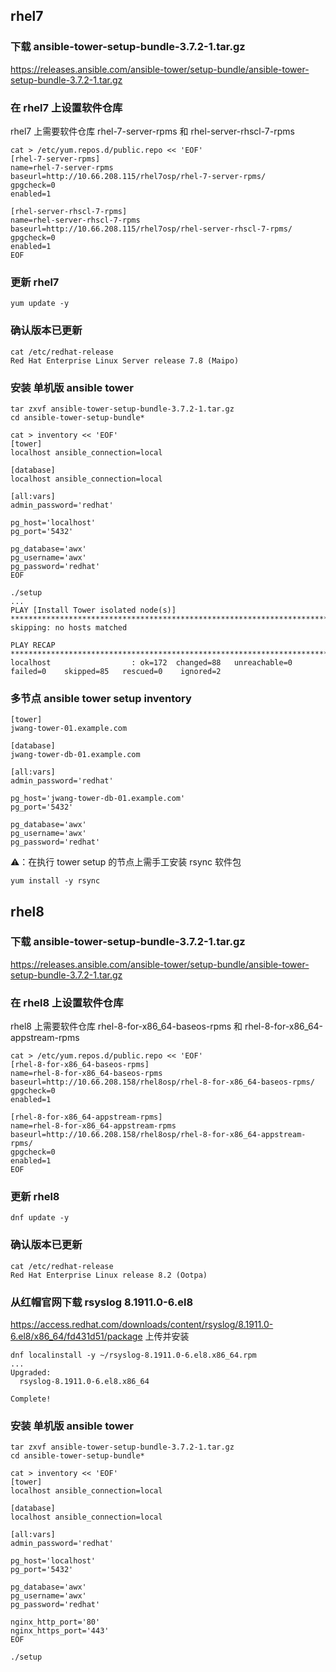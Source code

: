 ## rhel7
### 下载 ansible-tower-setup-bundle-3.7.2-1.tar.gz
https://releases.ansible.com/ansible-tower/setup-bundle/ansible-tower-setup-bundle-3.7.2-1.tar.gz

### 在 rhel7 上设置软件仓库
rhel7 上需要软件仓库 rhel-7-server-rpms 和 rhel-server-rhscl-7-rpms
```
cat > /etc/yum.repos.d/public.repo << 'EOF'
[rhel-7-server-rpms]
name=rhel-7-server-rpms
baseurl=http://10.66.208.115/rhel7osp/rhel-7-server-rpms/
gpgcheck=0
enabled=1

[rhel-server-rhscl-7-rpms]
name=rhel-server-rhscl-7-rpms
baseurl=http://10.66.208.115/rhel7osp/rhel-server-rhscl-7-rpms/
gpgcheck=0
enabled=1
EOF
```

### 更新 rhel7
```
yum update -y
```

### 确认版本已更新
```
cat /etc/redhat-release 
Red Hat Enterprise Linux Server release 7.8 (Maipo)
```
### 安装 单机版 ansible tower
```
tar zxvf ansible-tower-setup-bundle-3.7.2-1.tar.gz
cd ansible-tower-setup-bundle*

cat > inventory << 'EOF'
[tower]
localhost ansible_connection=local

[database]
localhost ansible_connection=local

[all:vars]
admin_password='redhat'

pg_host='localhost'
pg_port='5432'

pg_database='awx'
pg_username='awx'
pg_password='redhat'
EOF

./setup
...
PLAY [Install Tower isolated node(s)] ***************************************************************************************************
skipping: no hosts matched

PLAY RECAP ******************************************************************************************************************************
localhost                  : ok=172  changed=88   unreachable=0    failed=0    skipped=85   rescued=0    ignored=2   
```

### 多节点 ansible tower setup inventory
```
[tower]
jwang-tower-01.example.com

[database]
jwang-tower-db-01.example.com

[all:vars]
admin_password='redhat'

pg_host='jwang-tower-db-01.example.com'
pg_port='5432'

pg_database='awx'
pg_username='awx'
pg_password='redhat'
```

⚠️：在执行 tower setup 的节点上需手工安装 rsync 软件包
```
yum install -y rsync
```

## rhel8
### 下载 ansible-tower-setup-bundle-3.7.2-1.tar.gz
https://releases.ansible.com/ansible-tower/setup-bundle/ansible-tower-setup-bundle-3.7.2-1.tar.gz

### 在 rhel8 上设置软件仓库
rhel8 上需要软件仓库 rhel-8-for-x86_64-baseos-rpms 和 rhel-8-for-x86_64-appstream-rpms
```
cat > /etc/yum.repos.d/public.repo << 'EOF'
[rhel-8-for-x86_64-baseos-rpms]
name=rhel-8-for-x86_64-baseos-rpms
baseurl=http://10.66.208.158/rhel8osp/rhel-8-for-x86_64-baseos-rpms/
gpgcheck=0
enabled=1

[rhel-8-for-x86_64-appstream-rpms]
name=rhel-8-for-x86_64-appstream-rpms
baseurl=http://10.66.208.158/rhel8osp/rhel-8-for-x86_64-appstream-rpms/
gpgcheck=0
enabled=1
EOF
```

### 更新 rhel8
```
dnf update -y
```

### 确认版本已更新
```
cat /etc/redhat-release 
Red Hat Enterprise Linux release 8.2 (Ootpa)
```

### 从红帽官网下载 rsyslog 8.1911.0-6.el8
https://access.redhat.com/downloads/content/rsyslog/8.1911.0-6.el8/x86_64/fd431d51/package
上传并安装 
```
dnf localinstall -y ~/rsyslog-8.1911.0-6.el8.x86_64.rpm
...
Upgraded:
  rsyslog-8.1911.0-6.el8.x86_64                                                                                                          

Complete!
```

### 安装 单机版 ansible tower
```
tar zxvf ansible-tower-setup-bundle-3.7.2-1.tar.gz
cd ansible-tower-setup-bundle*

cat > inventory << 'EOF'
[tower]
localhost ansible_connection=local

[database]
localhost ansible_connection=local

[all:vars]
admin_password='redhat'

pg_host='localhost'
pg_port='5432'

pg_database='awx'
pg_username='awx'
pg_password='redhat'

nginx_http_port='80'
nginx_https_port='443'
EOF

./setup
```